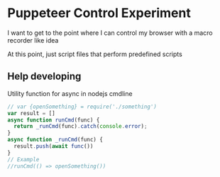 Puppeteer Control Experiment
============================

I want to get to the point where I can control my browser with a macro recorder like idea

At this point, just script files that perform predefined scripts

Help developing
---------------
Utility function for async in nodejs cmdline

```javascript
// var {openSomething} = require('./something')
var result = []
async function runCmd(func) {
  return _runCmd(func).catch(console.error);
}
async function _runCmd(func) {
  result.push(await func())
}
// Example
//runCmd(() => openSomething())
```
